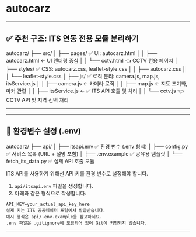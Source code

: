 # autocarz

---

## ✅ 추천 구조: ITS 연동 전용 모듈 분리하기

autocarz/
├── src/
│ ├── pages/ ✅ UI: autocarz.html
│ │ ├── autocarz.html ← UI 렌더링 중심
│ │ └── cctv.html 👈 CCTV 전용 페이지
│ ├── styles/ ✅ CSS: autocarz.css, leaflet-style.css
│ │ ├── autocarz.css
│ │ └── leaflet-style.css
│ ├── js/ ✅ 로직 분리: camera.js, map.js, itsService.js
│ │ ├── camera.js ← 카메라 로직
│ │ ├── map.js ← 지도 초기화, 마커 관련
│ │ ├── itsService.js ← ✅ ITS API 호출 및 처리
│ │ └── cctv.js 👈 CCTV API 및 지역 선택 처리

---

---

## 🔐 환경변수 설정 (.env)

autocarz/
├── api/
│ ├── itsapi.env ✅ 환경 변수 (.env 형식)
│ ├── config.py ✅ 서비스 목록 (URL + 설명 포함)
│ ├── .env.example ✅ 공유용 템플릿
│ └── fetch_its_data.py ✅ 실제 API 호출 모듈

ITS API를 사용하기 위해선 API 키를 환경 변수로 설정해야 합니다.

1. `api/itsapi.env` 파일을 생성합니다.
2. 아래와 같은 형식으로 작성합니다:

```env
API_KEY=your_actual_api_key_here
실제 키는 ITS 공공데이터 포털에서 발급받습니다.
예시 형식은 api/.env.example을 참고하세요.
.env 파일은 .gitignore에 포함되어 있어 Git에 커밋되지 않습니다.
```

---

